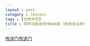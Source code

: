 ```yaml
---
layout : post
category : lessons
tags : [文档书写]
title : 软件功能说明书Web版（网络会议用）
---
```


<a href="/WebFiles/软件功能说明书.html" title="软件功能说明书">传送门传送门</a>

